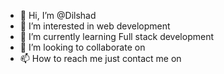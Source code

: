 - 👋 Hi, I’m @Dilshad
- 👀 I’m interested in web development
- 🌱 I’m currently learning Full stack development
- 💞️ I’m looking to collaborate on 
- 📫 How to reach me just contact me on 
<!---
Dilshadcode/Dilshadcode is a ✨ special ✨ repository because its `README.md` (this file) appears on your GitHub profile.
You can click the Preview link to take a look at your changes.
--->
